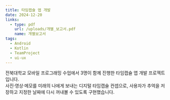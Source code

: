 ```yaml
---
title: 타임캡슐 앱 개발
date: 2024-12-20
links:
  - type: pdf
    url: /uploads/개별_보고서.pdf
    name: 개별보고서
tags:
  - Android
  - Kotlin
  - TeamProject
  - ui-ux
---
```


전북대학교 모바일 프로그래밍 수업에서 3명이 함께 진행한 타임캡슐 앱 개발 프로젝트입니다.  
사진·영상·메모를 미래의 나에게 보내는 디지털 타임캡슐 컨셉으로, 사용자가 추억을 저장하고 지정한 날짜에 다시 꺼내볼 수 있도록 구현했습니다.

<!--more-->
